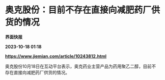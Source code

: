 # 奥克股份：目前不存在直接向减肥药厂供货的情况
**界面快报**

**2023-10-18 01:18**

**https://www.jiemian.com/article/10243812.html**

奥克股份10月18日在互动平台表示，奥克药业主营产品为药用聚乙二醇，目前不存在直接向减肥药厂供货的情况。